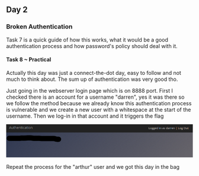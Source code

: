 ## Day 2 
### Broken Authentication
Task 7 is a quick guide of how this works, what it would be a good authentication process and how password's policy should deal with it.
#### Task 8 ~ Practical 

Actually this day was just a connect-the-dot day, easy to follow and not much to think about. The sum up of authentication was very good tho.

Just going in the webserver login page which is on 8888 port. First I checked there is an account for a username "darren", yes it was there so we follow the method because we already 
know this authentication process is vulnerable and we create a new user with a whitespace at the start of the username.
Then we log-in in that account and it triggers the flag

![](images/darren.png "text")

Repeat the process for the "arthur" user and we got this day in the bag


